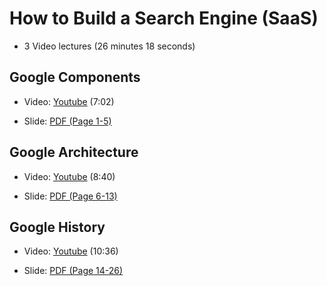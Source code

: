 How to Build a Search Engine (SaaS)
===================================

-   3 Video lectures (26 minutes 18 seconds)

Google Components
-----------------

-   Video: [Youtube](https://www.youtube.com/watch?v=IWMcv7HbbPM) (7:02)

-   Slide: [PDF (Page
    1-5)](https://drive.google.com/open?id=0B88HKpainTSfYWZ0dDlrNThkVms)

Google Architecture
-------------------

-   Video: [Youtube](https://www.youtube.com/watch?v=syZHezdbdRY) (8:40)

-   Slide: [PDF (Page
    6-13)](https://drive.google.com/open?id=0B88HKpainTSfYWZ0dDlrNThkVms)

Google History
--------------

-   Video: [Youtube](https://www.youtube.com/watch?v=Kg0NK0XUkHw)
    (10:36)

-   Slide: [PDF (Page
    14-26)](https://drive.google.com/open?id=0B88HKpainTSfYWZ0dDlrNThkVms)
